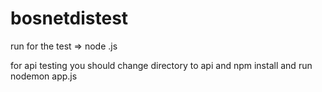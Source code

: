# bosnetdistest

run for the test => node <filename>.js

for api testing
you should change directory to api and npm install and run nodemon app.js

